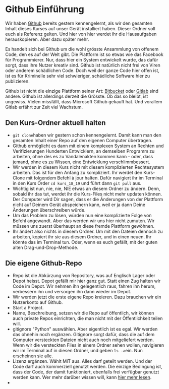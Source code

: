 # Github Einführung

Wir haben [Github](https://github.com/) bereits gestern kennengelernt, als wir den gesamten Inhalt dieses Kurses auf unser Gerät installiert haben. Dieser Ordner soll euch als Referenz gelten. Und hier von hier werdet ihr die Hausaufgaben herauskopieren. Aber dazu später mehr.

Es handelt sich bei Github um die wohl grösste Ansammlung von offenem Code, den es auf der Welt gibt. Die Plattform ist so etwas wie das Facebook für Programmierer. Nur, dass hier ein System entwickelt wurde, das dafür sorgt, dass ihre Nutzer kreativ sind. Github ist natürlich nicht frei von Viren oder anderem schädlichen Code. Doch weil der ganze Code hier offen ist, ist es für Kriminelle sehr viel schwieriger, schädliche Software hier zu publizieren.

Github ist nicht die einzige Plattform seiner Art: [Bitbucket](https://bitbucket.org) oder [Gitlab](https://about.gitlab.com/) sind andere. Github ist allerdings derzeit die Grösste. Ob das so bleibt, ist ungewiss. Vielen missfällt, dass Microsoft Github gekauft hat. Und vorallem Gitlab erfährt zur Zeit viel Wachstum.

## Den Kurs-Ordner aktuell halten
- ```git clone```haben wir gestern schon kennengelernt. Damit kann man den gesamten Inhalt einer Repo auf den eigenen Computer übertragen.
- Github ermöglicht es dann mit einem komplexen System an Rechten und Verifizierungen Hunderten Entwicklern, an demselben Programm zu arbeiten, ohne des es zu Vandalenakten kommen kann - oder, dass jemand, ohne es zu Wissen, eine Entwicklung verschlimmbessert.
- Wir werden in diesem Kurs nicht mit diesem komplizierten Rechtesystem arbeiten. Das ist für den Anfang zu kompliziert. Ihr werdet den Kurs-Clone mit folgendem Befehl à jour halten. Dafür navigiert ihr im Terminal in den Kurs Order ```cd kurs_18_19```  und führt dann ```git pull``` aus.
- Wichtig ist nun, nie, nie, NIE etwas an diesem Ordner zu ändern. Denn, sobald ihr das tut, werdet ihr die Kurs-Files nicht mehr updaten können. Der Computer wird Dir sagen, dass er die Änderungen von der Plattform nicht auf Deinem Gerät abspeichern kann, weil er ja dann Deine Änderungen überschreiben würde.
- Um das Problem zu lösen, würden nun eine komplizierte Folge von Befehl angewandt. Aber das werden wir uns hier nicht zumuten. Wir müssen uns zuerst überhaupt an diese fremde Plattform gewöhnen.
- Ihr ändert also nichts in diesem Ordner. Um mit den Dateien dennoch zu arbeiten, kopiert ihr sie aus diesem Ordner, und in einen neuen. Ihr könnte das im Terminal tun. Oder, wenn es euch gefällt, mit der guten alten Drag-und-Drop-Methode.

## Die eigene Github-Repo

- Repo ist die Abkürzung von Repository, was auf Englisch Lager oder Depot heisst. Depot gefällt mir hier ganz gut. Statt einen Zug halten wir Code im Depot. Wir nehmen ihn gelegentlich raus, fahren ihn herum, verbessern ihn und versorgen ihn dann wieder im Depot.
- Wir werden jetzt die erste eigene Repo kreieren. Dazu brauchen wir ein Nutzerkonto auf Github.
- Start a Project.
- Name, Beschreibung, setzen wir die Repo auf öffentlich, wir können auch private Repos einrichten, die man nicht mit der Öffentlichkeit teilen will.
- gitignore "Python" auswählen. Aber eigentlich ist es egal. Wir werden das ohnehin noch ergänzen. Gitignore sorgt dafür, dass die auf dem Computer versteckten Dateien nicht auch noch mitgeliefert werden. Wenn wir die versteckten Files in einem Ordner sehen wollen, navigieren wir im Terminal auf in diesen Ordner, und geben ```ls -a```ein. Nun erscheinen sie alle.
- Lizenz ergänzen. Wählt MIT aus. Alles darf geteilt werden. Und der Code darf auch kommerziell genutzt werden. Die einzige Bedingung ist, dass der Code, der damit funktioniert, ebenfalls frei verfügbar genutzt werden kann. Wer mehr darüber wissen will, kann [hier mehr lesen](https://en.wikipedia.org/wiki/MIT_License). 
-
